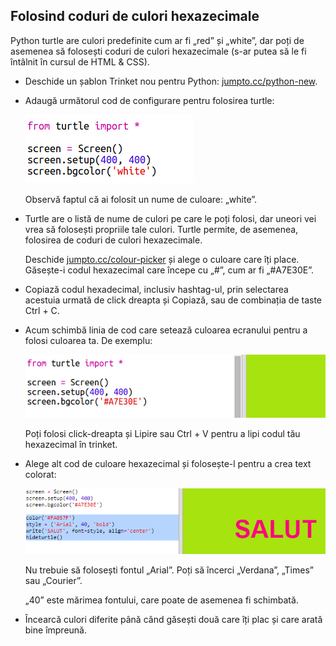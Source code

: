 ## Folosind coduri de culori hexazecimale

Python turtle are culori predefinite cum ar fi „red” și „white”, dar poți de asemenea să folosești coduri de culori hexazecimale (s-ar putea să le fi întâlnit în cursul de HTML & CSS).

+ Deschide un șablon Trinket nou pentru Python: <a href="http://jumpto.cc/python-new" target="_blank">jumpto.cc/python-new</a>.

+ Adaugă următorul cod de configurare pentru folosirea turtle:
    
    ![captură de ecran](images/colourful-setup.png)
    
    Observă faptul că ai folosit un nume de culoare: „white”.

+ Turtle are o listă de nume de culori pe care le poți folosi, dar uneori vei vrea să folosești propriile tale culori. Turtle permite, de asemenea, folosirea de coduri de culori hexazecimale.
    
    Deschide <a href="http://jumpto.cc/colour-picker" target="_blank">jumpto.cc/colour-picker</a> și alege o culoare care îți place. Găsește-i codul hexazecimal care începe cu „#”, cum ar fi „#A7E30E”.

+ Copiază codul hexadecimal, inclusiv hashtag-ul, prin selectarea acestuia urmată de click dreapta și Copiază, sau de combinația de taste Ctrl + C.

+ Acum schimbă linia de cod care setează culoarea ecranului pentru a folosi culoarea ta. De exemplu:
    
    ![captură de ecran](images/colourful-background.png)
    
    Poți folosi click-dreapta și Lipire sau Ctrl + V pentru a lipi codul tău hexazecimal în trinket.

+ Alege alt cod de culoare hexazecimal și folosește-l pentru a crea text colorat:
    
    ![captură de ecran](images/colourful-write.png)
    
    Nu trebuie să folosești fontul „Arial”. Poți să încerci „Verdana”, „Times” sau „Courier”.
    
    „40” este mărimea fontului, care poate de asemenea fi schimbată.

+ Încearcă culori diferite până când găsești două care îți plac și care arată bine împreună.